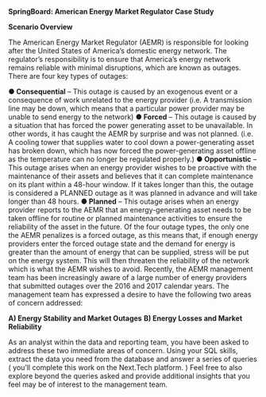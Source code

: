 **SpringBoard: American Energy Market Regulator Case Study**

**Scenario Overview**

The American Energy Market Regulator (AEMR) is responsible for looking after the
United States of America’s domestic energy network. The regulator’s responsibility is to
ensure that America’s energy network remains reliable with minimal disruptions, which
are known as outages. There are four key types of outages:

**● Consequential** – This outage is caused by an exogenous event or a
consequence of work unrelated to the energy provider (i.e. A transmission line
may be down, which means that a particular power provider may be unable to
send energy to the network)
**● Forced** – This outage is caused by a situation that has forced the power
generating asset to be unavailable. In other words, it has caught the AEMR by
surprise and was not planned. (i.e. A cooling tower that supplies water to cool
down a power-generating asset has broken down, which has now forced the
power-generating asset offline as the temperature can no longer be regulated
properly.)
**● Opportunistic** – This outage arises when an energy provider wishes to be
proactive with the maintenance of their assets and believes that it can complete
maintenance on its plant within a 48-hour window. If it takes longer than this, the
outage is considered a PLANNED outage as it was planned in advance and will
take longer than 48 hours.
**● Planned** – This outage arises when an energy provider reports to the AEMR that
an energy-generating asset needs to be taken offline for routine or planned
maintenance activities to ensure the reliability of the asset in the future.
Of the four outage types, the only one the AEMR penalizes is a forced outage, as this
means that, if enough energy providers enter the forced outage state and the demand
for energy is greater than the amount of energy that can be supplied, stress will be put
on the energy system. This will then threaten the reliability of the network which is what
the AEMR wishes to avoid.
Recently, the AEMR management team has been increasingly aware of a large number
of energy providers that submitted outages over the 2016 and 2017 calendar years. The
management team has expressed a desire to have the following two areas of concern
addressed:

**A) Energy Stability and Market Outages**
**B) Energy Losses and Market Reliability**

As an analyst within the data and reporting team, you have been asked to address these
two immediate areas of concern. Using your SQL skills, extract the data you need from
the database and answer a series of queries ( you’ll complete this work on the Next.Tech
platform. ) Feel free to also explore beyond the queries asked and provide additional
insights that you feel may be of interest to the management team. 
